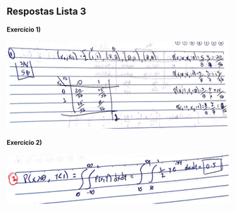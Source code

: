## Respostas Lista 3

#### Exercício 1)

![exercicio 1](Ex_Images/lista3_ex1.jpg)

#### Exercício 2)
![exercicio 2](Ex_Images/lista3_ex2.jpg)